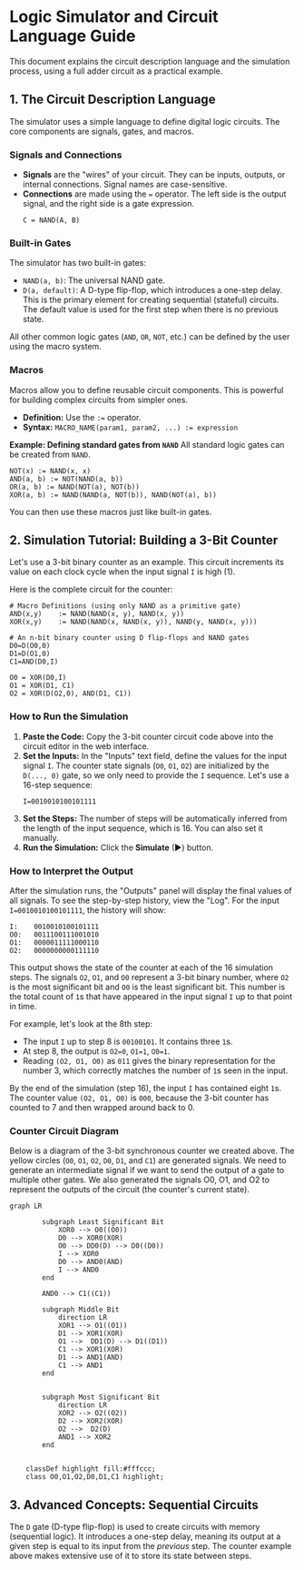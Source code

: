 # Logic Simulator and Circuit Language Guide

This document explains the circuit description language and the simulation process, using a full adder circuit as a practical example.

## 1. The Circuit Description Language

The simulator uses a simple language to define digital logic circuits. The core components are signals, gates, and macros.

### Signals and Connections
- **Signals** are the "wires" of your circuit. They can be inputs, outputs, or internal connections. Signal names are case-sensitive.
- **Connections** are made using the `=` operator. The left side is the output signal, and the right side is a gate expression.
  ```
  C = NAND(A, B)
  ```

### Built-in Gates
The simulator has two built-in gates:
- `NAND(a, b)`: The universal NAND gate.
- `D(a, default)`: A D-type flip-flop, which introduces a one-step delay. This is the primary element for creating sequential (stateful) circuits. The default value is used for the first step when there is no previous state.

All other common logic gates (`AND`, `OR`, `NOT`, etc.) can be defined by the user using the macro system.

### Macros
Macros allow you to define reusable circuit components. This is powerful for building complex circuits from simpler ones.
- **Definition:** Use the `:=` operator.
- **Syntax:** `MACRO_NAME(param1, param2, ...) := expression`

**Example: Defining standard gates from `NAND`**
All standard logic gates can be created from `NAND`.
```
NOT(x) := NAND(x, x)
AND(a, b) := NOT(NAND(a, b))
OR(a, b) := NAND(NOT(a), NOT(b))
XOR(a, b) := NAND(NAND(a, NOT(b)), NAND(NOT(a), b))
```
You can then use these macros just like built-in gates.

## 2. Simulation Tutorial: Building a 3-Bit Counter

Let's use a 3-bit binary counter as an example. This circuit increments its value on each clock cycle when the input signal `I` is high (1).

Here is the complete circuit for the counter:

```
# Macro Definitions (using only NAND as a primitive gate)
AND(x,y)    := NAND(NAND(x, y), NAND(x, y))
XOR(x,y)    := NAND(NAND(x, NAND(x, y)), NAND(y, NAND(x, y)))

# An n-bit binary counter using D flip-flops and NAND gates
D0=D(O0,0)
D1=D(O1,0)
C1=AND(D0,I)

O0 = XOR(D0,I)
O1 = XOR(D1, C1)
O2 = XOR(D(O2,0), AND(D1, C1))
```

### How to Run the Simulation
1.  **Paste the Code:** Copy the 3-bit counter circuit code above into the circuit editor in the web interface.
2.  **Set the Inputs:** In the "Inputs" text field, define the values for the input signal `I`. The counter state signals (`O0`, `O1`, `O2`) are initialized by the `D(..., 0)` gate, so we only need to provide the `I` sequence. Let's use a 16-step sequence:
    ```
    I=0010010100101111
    ```
3.  **Set the Steps:** The number of steps will be automatically inferred from the length of the input sequence, which is 16. You can also set it manually.
4.  **Run the Simulation:** Click the **Simulate** (▶) button.

### How to Interpret the Output
After the simulation runs, the "Outputs" panel will display the final values of all signals. To see the step-by-step history, view the "Log". For the input `I=0010010100101111`, the history will show:

```
I:    0010010100101111
O0:   0011100111001010
O1:   0000011111000110
O2:   0000000000111110
```

This output shows the state of the counter at each of the 16 simulation steps. The signals `O2`, `O1`, and `O0` represent a 3-bit binary number, where `O2` is the most significant bit and `O0` is the least significant bit. This number is the total count of `1`s that have appeared in the input signal `I` up to that point in time.

For example, let's look at the 8th step:
- The input `I` up to step 8 is `00100101`. It contains three `1`s.
- At step 8, the output is `O2=0`, `O1=1`, `O0=1`.
- Reading `(O2, O1, O0)` as `011` gives the binary representation for the number 3, which correctly matches the number of `1`s seen in the input.

By the end of the simulation (step 16), the input `I` has contained eight `1`s. The counter value `(O2, O1, O0)` is `000`, because the 3-bit counter has counted to 7 and then wrapped around back to 0.

### Counter Circuit Diagram

Below is a diagram of the 3-bit synchronous counter we created above. The yellow circles (`O0`, `O1`, `O2`, `D0`, `D1`, and `C1`) are generated signals. We need to generate an intermediate signal if we want to send the output of a gate to multiple other gates. We also generated the signals O0, O1, and O2 to represent the outputs of the circuit (the counter's current state).

```mermaid
graph LR

        subgraph Least Significant Bit 
            XOR0 --> O0((O0))
            D0 --> XOR0(XOR)
            O0 --> DD0(D) --> D0((D0))
            I --> XOR0
            D0 --> AND0(AND)
            I --> AND0
        end

        AND0 --> C1((C1))

        subgraph Middle Bit
            direction LR
            XOR1 --> O1((O1))
            D1 --> XOR1(XOR)
            O1 -->  DD1(D) --> D1((D1))
            C1 --> XOR1(XOR)
            D1 --> AND1(AND)
            C1 --> AND1
        end


        subgraph Most Significant Bit
            direction LR
            XOR2 --> O2((O2))
            D2 --> XOR2(XOR)
            O2 -->  D2(D)
            AND1 --> XOR2 
        end


    classDef highlight fill:#fffccc;
    class O0,O1,O2,D0,D1,C1 highlight;
```

## 3. Advanced Concepts: Sequential Circuits

The `D` gate (D-type flip-flop) is used to create circuits with memory (sequential logic). It introduces a one-step delay, meaning its output at a given step is equal to its input from the *previous* step. The counter example above makes extensive use of it to store its state between steps.




